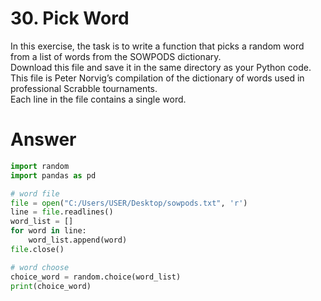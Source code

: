 # 30. Pick Word

In this exercise, the task is to write a function that picks a random word from a list of words from the SOWPODS dictionary.   
Download this file and save it in the same directory as your Python code.   
This file is Peter Norvig’s compilation of the dictionary of words used in professional Scrabble tournaments.   
Each line in the file contains a single word.   

# Answer

```python
import random
import pandas as pd

# word file
file = open("C:/Users/USER/Desktop/sowpods.txt", 'r')
line = file.readlines()
word_list = []
for word in line:
    word_list.append(word)
file.close()

# word choose
choice_word = random.choice(word_list)
print(choice_word)
```
